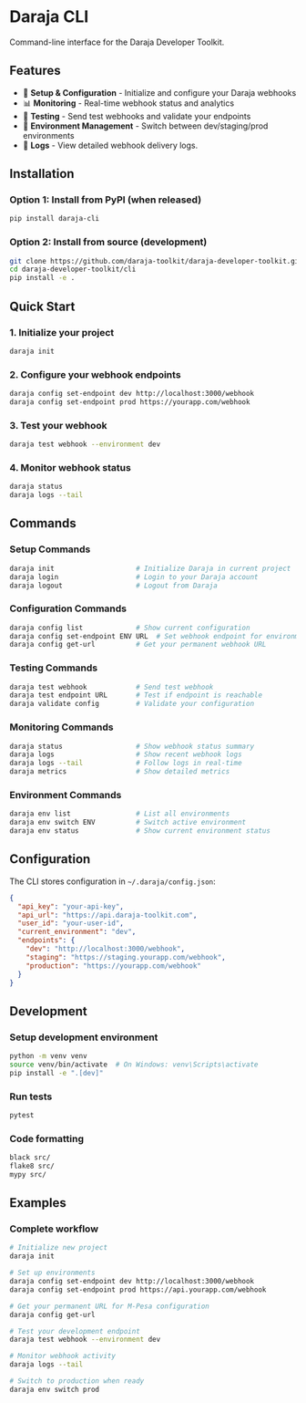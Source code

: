 # Daraja CLI

Command-line interface for the Daraja Developer Toolkit.

## Features

- 🔧 **Setup & Configuration** - Initialize and configure your Daraja webhooks
- 📊 **Monitoring** - Real-time webhook status and analytics
- 🧪 **Testing** - Send test webhooks and validate your endpoints
- 🔄 **Environment Management** - Switch between dev/staging/prod environments
- 📝 **Logs** - View detailed webhook delivery logs.

## Installation

### Option 1: Install from PyPI (when released)

```bash
pip install daraja-cli
```

### Option 2: Install from source (development)

```bash
git clone https://github.com/daraja-toolkit/daraja-developer-toolkit.git
cd daraja-developer-toolkit/cli
pip install -e .
```

## Quick Start

### 1. Initialize your project

```bash
daraja init
```

### 2. Configure your webhook endpoints

```bash
daraja config set-endpoint dev http://localhost:3000/webhook
daraja config set-endpoint prod https://yourapp.com/webhook
```

### 3. Test your webhook

```bash
daraja test webhook --environment dev
```

### 4. Monitor webhook status

```bash
daraja status
daraja logs --tail
```

## Commands

### Setup Commands

```bash
daraja init                    # Initialize Daraja in current project
daraja login                   # Login to your Daraja account
daraja logout                  # Logout from Daraja
```

### Configuration Commands

```bash
daraja config list             # Show current configuration
daraja config set-endpoint ENV URL  # Set webhook endpoint for environment
daraja config get-url          # Get your permanent webhook URL
```

### Testing Commands

```bash
daraja test webhook            # Send test webhook
daraja test endpoint URL       # Test if endpoint is reachable
daraja validate config         # Validate your configuration
```

### Monitoring Commands

```bash
daraja status                  # Show webhook status summary
daraja logs                    # Show recent webhook logs
daraja logs --tail             # Follow logs in real-time
daraja metrics                 # Show detailed metrics
```

### Environment Commands

```bash
daraja env list                # List all environments
daraja env switch ENV          # Switch active environment
daraja env status              # Show current environment status
```

## Configuration

The CLI stores configuration in `~/.daraja/config.json`:

```json
{
  "api_key": "your-api-key",
  "api_url": "https://api.daraja-toolkit.com",
  "user_id": "your-user-id",
  "current_environment": "dev",
  "endpoints": {
    "dev": "http://localhost:3000/webhook",
    "staging": "https://staging.yourapp.com/webhook",
    "production": "https://yourapp.com/webhook"
  }
}
```

## Development

### Setup development environment

```bash
python -m venv venv
source venv/bin/activate  # On Windows: venv\Scripts\activate
pip install -e ".[dev]"
```

### Run tests

```bash
pytest
```

### Code formatting

```bash
black src/
flake8 src/
mypy src/
```

## Examples

### Complete workflow

```bash
# Initialize new project
daraja init

# Set up environments
daraja config set-endpoint dev http://localhost:3000/webhook
daraja config set-endpoint prod https://api.yourapp.com/webhook

# Get your permanent URL for M-Pesa configuration
daraja config get-url

# Test your development endpoint
daraja test webhook --environment dev

# Monitor webhook activity
daraja logs --tail

# Switch to production when ready
daraja env switch prod
```
